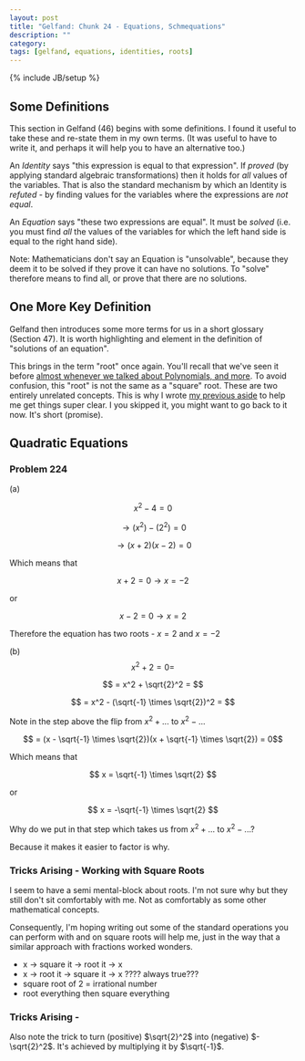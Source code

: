 ```yaml
---
layout: post
title: "Gelfand: Chunk 24 - Equations, Schmequations"
description: ""
category: 
tags: [gelfand, equations, identities, roots]
---
```

{% include JB/setup %}

## Some Definitions
This section in Gelfand (46) begins with some definitions. I found it useful to take these and re-state them in my own terms. (It was useful to have to write it, and perhaps it will help you to have an alternative too.)

An _Identity_ says "this expression is equal to that expression". If _proved_ (by applying standard algebraic transformations) then it holds for _all_ values of the variables.  That is also the standard mechanism by which an Identity is _refuted_ - by finding values for the variables where the expressions are _not equal_.

An _Equation_ says "these two expressions are equal".  It must be _solved_ (i.e. you must find _all_ the values of the variables for which the left hand side is equal to the right hand side).

Note: Mathematicians don't say an Equation is "unsolvable", because they deem it to be solved if they prove it can have no solutions.  To "solve" therefore means to find all, or prove that there are no solutions.

## One More Key Definition
Gelfand then introduces some more terms for us in a short glossary (Section 47).  It is worth highlighting and element in the definition of "solutions of an equation".

This brings in the term "root" once again.  You'll recall that we've seen it before [almost whenever we talked about Polynomials, and more](https://andrewharmellaw.github.io/tags.html#roots-ref).  To avoid confusion, this "root" is not the same as a "square" root. These are two entirely unrelated concepts.  This is why I wrote [my previous aside](https://andrewharmellaw.github.io/2017/04/24/gelfands-algebra-aside-2-roots-roots-and-more-roots) to help me get things super clear.  I you skipped it, you might want to go back to it now. It's short (promise).

## Quadratic Equations
### Problem 224 
(a)

$$x^2 - 4 = 0$$

$$\rightarrow (x^2)-(2^2) = 0$$

$$ \rightarrow (x + 2)(x - 2) = 0$$

Which means that

$$x + 2 = 0 \rightarrow x = -2$$

or

$$x - 2 = 0 \rightarrow x = 2$$ 

Therefore the equation has two roots - $x = 2$ and $x = - 2$

(b)
$$x^2 + 2 = 0 = $$

$$ = x^2 + \sqrt{2}^2 = $$

$$ = x^2 - (\sqrt{-1} \times \sqrt{2})^2 = $$

Note in the step above the flip from $x^2 + ..$. to $x^2 - ...$

$$ = (x - \sqrt{-1} \times \sqrt{2})(x + \sqrt{-1} \times \sqrt{2}) = 0$$

Which means that 

$$ x = \sqrt{-1} \times \sqrt{2} $$

or 

$$ x = -\sqrt{-1} \times \sqrt{2} $$

Why do we put in that step which takes us from $x^2 + ...$ to $x^2 - ...$?  

Because it makes it easier to factor is why. 

### Tricks Arising - Working with Square Roots
I seem to have a semi mental-block about roots.  I'm not sure why but they still don't sit comfortably with me. Not as comfortably as some other mathematical concepts.  

Consequently, I'm hoping writing out some of the standard operations you can perform with and on square roots will help me, just in the way that a similar approach with fractions worked wonders.

* x -> square it -> root it -> x
* x -> root it -> square it -> x ???? always true???
* square root of 2 = irrational number
* root everything then square everything

### Tricks Arising - 
Also note the trick to turn (positive) $\sqrt{2}^2$ into (negative) $-\sqrt{2}^2$. It's achieved by multiplying it by $\sqrt{-1}$.
